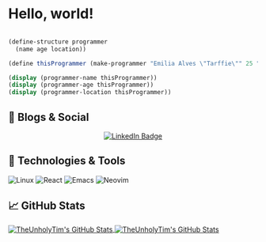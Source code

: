 # Hello, world!


```scm

(define-structure programmer
  (name age location))

(define thisProgrammer (make-programmer "Emilia Alves \"Tarffie\"" 25 "Araraquara - SP [Brazil]"))

(display (programmer-name thisProgrammer))
(display (programmer-age thisProgrammer))
(display (programmer-location thisProgrammer))

```

## 📝 Blogs & Social

<div id="badges" align="center">
    <a href="https://www.linkedin.com/in/tarffie/">
        <img src="https://img.shields.io/badge/LinkedIn-check%20me%20out!" alt="LinkedIn Badge"/>
    </a>
</div>


## 🔧 Technologies & Tools
![Linux](https://img.shields.io/badge/Linux-FCC624?style=for-the-badge&logo=linux&logoColor=black)
![React](https://img.shields.io/badge/react-%2320232a.svg?style=for-the-badge&logo=react&logoColor=%2361DAFB)
![Emacs](https://img.shields.io/badge/Emacs-%237F5AB6.svg?&style=for-the-badge&logo=gnu-emacs&logoColor=white)
![Neovim](https://img.shields.io/badge/NeoVim-%2357A143.svg?&style=for-the-badge&logo=neovim&logoColor=white)


## &#x1f4c8; GitHub Stats

<a href="https://github.com/tarffie/tarffie">
  <img align="center" src="https://github-readme-stats.vercel.app/api/top-langs/?username=theunholytim&hide=c%2B%2B,c,matlab,assembly&title_color=6aa6f8&text_color=8a919a&icon_color=6aa6f8&bg_color=22272e" alt="TheUnholyTim's GitHub Stats" />
</a>

<a href="https://github.com/tarffie/tarffie">
  <img align="center" src="https://github-readme-stats.vercel.app/api?username=theunholytim&show_icons=true&line_height=27&count_private=true&title_color=6aa6f8&text_color=8a919a&icon_color=6aa6f8&bg_color=22272e" alt="TheUnholyTim's GitHub Stats" />
</a> 



